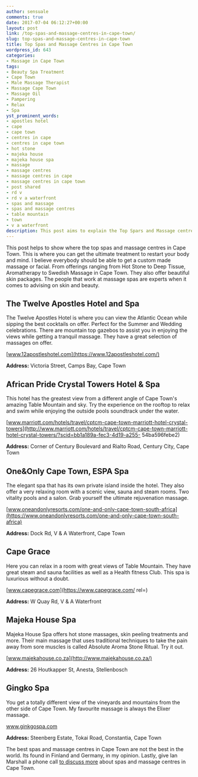 ```yaml
---
author: sensuale
comments: true
date: 2017-07-04 06:12:27+00:00
layout: post
link: /top-spas-and-massage-centres-in-cape-town/
slug: top-spas-and-massage-centres-in-cape-town
title: Top Spas and Massage Centres in Cape Town
wordpress_id: 643
categories:
- Massage in Cape Town
tags:
- Beauty Spa Treatment
- Cape Town
- Male Massage Therapist
- Massage Cape Town
- Massage Oil
- Pampering
- Relax
- Spa
yst_prominent_words:
- apostles hotel
- cape
- cape town
- centres in cape
- centres in cape town
- hot stone
- majeka house
- majeka house spa
- massage
- massage centres
- massage centres in cape
- massage centres in cape town
- post shared
- rd v
- rd v a waterfront
- spas and massage
- spas and massage centres
- table mountain
- town
- v a waterfront
description: This post aims to explain the Top Spars and Massage centres in Cape Town.
---
```


This post helps to show where the top spas and massage centres in Cape Town. This is where you can get the ultimate treatment to restart your body and mind. I believe everybody should be able to get a custom made massage or facial. From offerings ranging from Hot Stone to Deep Tissue, Aromatherapy to Swedish Massage in Cape Town. They also offer beautiful skin packages. The people that work at massage spas are experts when it comes to advising on skin and beauty.


## The Twelve Apostles Hotel and Spa


The Twelve Apostles Hotel is where you can view the Atlantic Ocean while sipping the best cocktails on offer. Perfect for the Summer and Wedding celebrations. There are mountain top gazebos to assist you in enjoying the views while getting a tranquil massage. They have a great selection of massages on offer.

[www.12apostleshotel.com](https://www.12apostleshotel.com/)

**Address:** Victoria Street, Camps Bay, Cape Town




## African Pride Crystal Towers Hotel & Spa


This hotel has the greatest view from a different angle of Cape Town's amazing Table Mountain and sky.
Try the experience on the rooftop to relax and swim while enjoying the outside pools soundtrack under the water.

[www.marriott.com/hotels/travel/cptcm-cape-town-marriott-hotel-crystal-towers](http://www.marriott.com/hotels/travel/cptcm-cape-town-marriott-hotel-crystal-towers/?scid=bb1a189a-fec3-4d19-a255- 54ba596febe2)

**Address:** Corner of Century Boulevard and Rialto Road, Century City, Cape Town



## One&Only Cape Town, ESPA Spa


The elegant spa that has its own private island inside the hotel. They also offer a very relaxing room with a scenic view, sauna and steam rooms. Two vitality pools and a salon. Grab yourself the ultimate rejuvenation massage.

[www.oneandonlyresorts.com/one-and-only-cape-town-south-africa](https://www.oneandonlyresorts.com/one-and-only-cape-town-south-africa)

**Address:** Dock Rd, V & A Waterfront, Cape Town


## **Cape** Grace


Here you can relax in a room with great views of Table Mountain. They have great steam and sauna facilities as well as a Health fitness Club. This spa is luxurious without a doubt.

[www.capegrace.com](https://www.capegrace.com/ rel=)

**Address:** W Quay Rd, V & A Waterfront


## Majeka House Spa


Majeka House Spa offers hot stone massages, skin peeling treatments and more. Their main massage that uses traditional techniques to take the pain away from sore muscles is called Absolute Aroma Stone Ritual. Try it out.

[www.majekahouse.co.za](http://www.majekahouse.co.za/)

**Address:** 26 Houtkapper St, Anesta, Stellenbosch



## Gingko Spa


You get a totally different view of the vineyards and mountains from the other side of Cape Town. My favourite massage is always the Elixer massage.

www.ginkgospa.com

**Address:** Steenberg Estate, Tokai Road, Constantia, Cape Town

The best spas and massage centres in Cape Town are not the best in the world. Its found in Finland and Germany, in my opinion. Lastly, give Ian Marshall a phone call [to discuss more](/faq/) about spas and massage centres in Cape Town.
